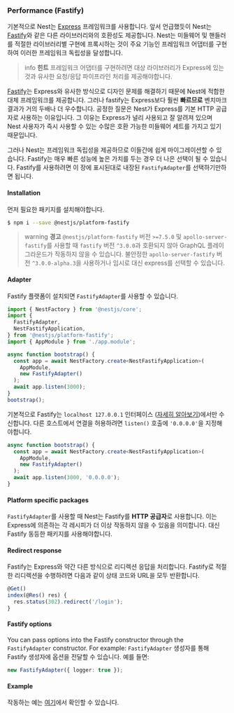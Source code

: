 ### Performance (Fastify)

기본적으로 Nest는 [Express](https://expressjs.com/) 프레임워크를 사용합니다. 앞서 언급했듯이 Nest는 [Fastify](https://github.com/fastify/fastify)와 같은 다른 라이브러리와의 호환성도 제공합니다. Nest는 미들웨어 및 핸들러를 적절한 라이브러리별 구현에 프록시하는 것이 주요 기능인 프레임워크 어댑터를 구현하여 이러한 프레임워크 독립성을 달성합니다.

> info **힌트** 프레임워크 어댑터를 구현하려면 대상 라이브러리가 Express에 있는 것과 유사한 요청/응답 파이프라인 처리를 제공해야합니다.

[Fastify](https://github.com/fastify/fastify)는 Express와 유사한 방식으로 디자인 문제를 해결하기 때문에 Nest에 적합한 대체 프레임워크를 제공합니다. 그러나 fastify는 Express보다 훨씬 **빠르므로** 벤치마크 결과가 거의 두배나 더 우수합니다. 공정한 질문은 Nest가 Express를 기본 HTTP 공급자로 사용하는 이유입니다. 그 이유는 Express가 널리 사용되고 잘 알려져 있으며 Nest 사용자가 즉시 사용할 수 있는 수많은 호환 가능한 미들웨어 세트를 가지고 있기 때문입니다.

그러나 Nest는 프레임워크 독립성을 제공하므로 이들간에 쉽게 마이그레이션할 수 있습니다. Fastify는 매우 빠른 성능에 높은 가치를 두는 경우 더 나은 선택이 될 수 있습니다. Fastify를 사용하려면 이 장에 표시된대로 내장된 `FastifyAdapter`를 선택하기만하면 됩니다.

#### Installation

먼저 필요한 패키지를 설치해야합니다.

```bash
$ npm i --save @nestjs/platform-fastify
```
> warning **경고** `@nestjs/platform-fastify` 버전 `>=7.5.0` 및 `apollo-server-fastify`를 사용할 때 `fastify` 버전 `^3.0.0`과 호환되지 않아 GraphQL 플레이 그라운드가 작동하지 않을 수 있습니다. 불안정한 `apollo-server-fastify` 버전 `^3.0.0-alpha.3`을 사용하거나 임시로 대신 express를 선택할 수 있습니다.

#### Adapter

Fastify 플랫폼이 설치되면 `FastifyAdapter`를 사용할 수 있습니다.

```typescript
import { NestFactory } from '@nestjs/core';
import {
  FastifyAdapter,
  NestFastifyApplication,
} from '@nestjs/platform-fastify';
import { AppModule } from './app.module';

async function bootstrap() {
  const app = await NestFactory.create<NestFastifyApplication>(
    AppModule,
    new FastifyAdapter()
  );
  await app.listen(3000);
}
bootstrap();
```

기본적으로 Fastify는 `localhost 127.0.0.1` 인터페이스 ([자세히 알아보기](https://www.fastify.io/docs/latest/Getting-Started/#your-first-server))에서만 수신합니다. 다른 호스트에서 연결을 허용하려면 `listen()` 호출에 `'0.0.0.0'`을 지정해야합니다.

```typescript
async function bootstrap() {
  const app = await NestFactory.create<NestFastifyApplication>(
    AppModule,
    new FastifyAdapter()
  );
  await app.listen(3000, '0.0.0.0');
}
```

#### Platform specific packages

`FastifyAdapter`를 사용할 때 Nest는 Fastify를 **HTTP 공급자**로 사용합니다. 이는 Express에 의존하는 각 레시피가 더 이상 작동하지 않을 수 있음을 의미합니다. 대신 Fastify 동등한 패키지를 사용해야합니다.

#### Redirect response

Fastify는 Express와 약간 다른 방식으로 리디렉션 응답을 처리합니다. Fastify로 적절한 리디렉션을 수행하려면 다음과 같이 상태 코드와 URL을 모두 반환합니다.

```typescript
@Get()
index(@Res() res) {
  res.status(302).redirect('/login');
}
```

#### Fastify options

You can pass options into the Fastify constructor through the `FastifyAdapter` constructor. For example:
`FastifyAdapter` 생성자를 통해 Fastify 생성자에 옵션을 전달할 수 있습니다. 예를 들면:

```typescript
new FastifyAdapter({ logger: true });
```

#### Example

작동하는 예는 [여기](https://github.com/nestjs/nest/tree/master/sample/10-fastify)에서 확인할 수 있습니다.
